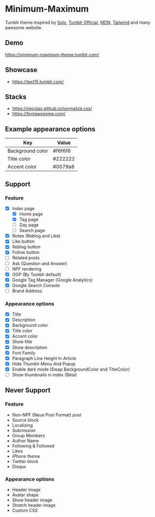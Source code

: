 # Minimum-Maximum

Tumblr theme inspired by <a href="https://sanographix.github.io/tumblr/solo/">Solo</a>, <a href="https://www.tumblr.com/theme/37310">Tumblr Official</a>, <a href="https://developer.mozilla.org/">MDN</a>, <a href="https://tailwindcss.com/">Tailwind</a> and many awesome website.

## Demo

https://minimum-maximum-theme.tumblr.com/

## Showcase

- https://text15.tumblr.com/

## Stacks

- https://necolas.github.io/normalize.css/
- https://fontawesome.com/

## Example appearance options 

| Key | Value |
|-|-|
| Background color | #f6f6f6 |
| Title color | #222222 |
| Accent color | #0079a8 |

## Support

### Feature

- [x] Index page
  - [x] Home page
  - [x] Tag page
  - [ ] Day page
  - [ ] Search page
- [x] Notes (Reblog and Like)
- [x] Like button
- [x] Reblog button
- [x] Follow button
- [ ] Related posts
- [ ] Ask (Question and Answer)
- [ ] NPF rendering
- [x] OGP (By Tumblr default)
- [x] Google Tag Manager (Google Analytics)
- [x] Google Search Console
- [ ] Brand Address

### Appearance options

- [x] Title
- [x] Description
- [x] Background color
- [x] Title color
- [x] Accent color
- [x] Show title
- [x] Show description
- [x] Font Family
- [x] Paragraph Line Height In Article
- [x] Hide Thumblr Menu And Popup
- [x] Enable dark mode (Swap BackgroundColor and TitleColor)
- [ ] Show thumbnails in index (Beta)

## Never Support

### Feature

- Non-NPF (Neue Post Format) post
- Source block
- Localizing
- Submission
- Group Members
- Author Name
- Following & Followed
- Likes
- iPhone theme
- Twitter block
- Disqus

### Appearance options

- Header image
- Avatar shape
- Show header image
- Stretch header image
- Custom CSS
